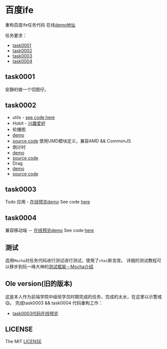# 百度ife

重构百度ife任务代码
在线[demo地址](http://hisimmer.com/ife/)

任务要求：
 * [task0001](old/task/task0001/README.md)
 * [task0002](old/task/task0002/README.md)
 * [task0003](old/task/task0003/README.md)
 * [task0004](https://github.com/baidu-ife/ife/blob/master/2015_spring/task/task0004/README.md)

## task0001

安静的做一个切图仔。

## task0002

 * utils - [see code here](#)
 * Hobit - [兴趣爱好](#)
 * 轮播图
  * [demo](http://hisimmer.com/ife/slider.html)
  * [source code](./task0002/slider.js)  使用UMD模块定义，兼容AMD && CommonJS
 * 倒计时
  * [demo](#)
  * [source code](#)
 * Drag
  * [demo](#)
  * [source code](#)

## task0003

Todo 应用 - [在线预览demo](http://hisimmer.com/React-Todo/)
See code [here](https://github.com/Simmer-Jun/React-Todo)

## task0004

兼容移动端 － [在线预览demo](##)
See code [here](##)

## 测试
选用`Mocha`对任务代码进行测试进行测试，使用了`chai`断言库。
详细的测试教程可以移步到阮一峰大神的[测试框架－Mocha介绍](http://www.ruanyifeng.com/blog/2015/12/a-mocha-tutorial-of-examples.html)

## Ole version(旧的版本)

这是本人作为前端学院中级班学员时期完成的任务，完成的太水，在这里以示警戒 😋。
完成task0003 && task0004 代码重构工作：

 * [task0003代码在线预览](http://todu.sinaapp.com/)

## LICENSE
The MIT [LICENSE](./LICENSE)
